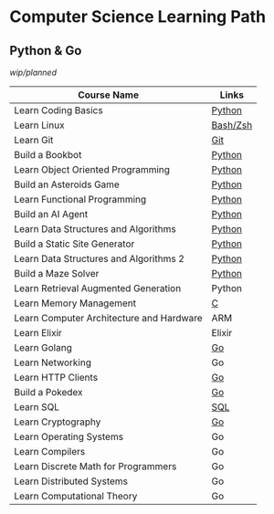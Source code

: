 # Computer Science Learning Path

## Python & Go

_wip/planned_

| Course Name                              | Links                                                                                |
| ---------------------------------------- | ------------------------------------------------------------------------------------ |
| Learn Coding Basics                      | [Python](https://www.boot.dev/courses/learn-code-python)                             |
| Learn Linux                              | [Bash/Zsh](https://www.boot.dev/courses/learn-linux)                                 |
| Learn Git                                | [Git](https://www.boot.dev/courses/learn-git)                                        |
| Build a Bookbot                          | [Python](https://www.boot.dev/courses/build-bookbot-python)                          |
| Learn Object Oriented Programming        | [Python](https://www.boot.dev/courses/learn-object-oriented-programming-python)      |
| Build an Asteroids Game                  | [Python](https://www.boot.dev/courses/build-asteroids-python)                        |
| Learn Functional Programming             | [Python](https://www.boot.dev/courses/learn-functional-programming-python)           |
| Build an AI Agent                        | [Python](https://www.boot.dev/courses/build-ai-agent-python)                         |
| Learn Data Structures and Algorithms     | [Python](https://www.boot.dev/courses/learn-data-structures-and-algorithms-python)   |
| Build a Static Site Generator            | [Python](https://www.boot.dev/courses/build-static-site-generator-python)            |
| Learn Data Structures and Algorithms 2   | [Python](https://www.boot.dev/courses/learn-data-structures-and-algorithms-python-2) |
| Build a Maze Solver                      | [Python](https://www.boot.dev/courses/build-maze-solver-python)                      |
| Learn Retrieval Augmented Generation     | Python                                                                               |
| Learn Memory Management                  | [C](https://www.boot.dev/courses/learn-memory-management-c)                          |
| Learn Computer Architecture and Hardware | ARM                                                                                  |
| Learn Elixir                             | Elixir                                                                               |
| Learn Golang                             | [Go](https://www.boot.dev/courses/learn-golang)                                      |
| Learn Networking                         | Go                                                                                   |
| Learn HTTP Clients                       | [Go](https://www.boot.dev/courses/learn-http-clients-golang)                         |
| Build a Pokedex                          | [Go](https://www.boot.dev/courses/build-pokedex-cli-golang)                          |
| Learn SQL                                | [SQL](https://www.boot.dev/courses/learn-sql)                                        |
| Learn Cryptography                       | [Go](https://www.boot.dev/courses/learn-cryptography-golang)                         |
| Learn Operating Systems                  | Go                                                                                   |
| Learn Compilers                          | Go                                                                                   |
| Learn Discrete Math for Programmers      | Go                                                                                   |
| Learn Distributed Systems                | Go                                                                                   |
| Learn Computational Theory               | Go                                                                                   |
